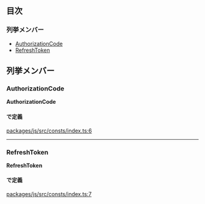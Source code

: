 ## 目次

### 列挙メンバー

- [AuthorizationCode](TokenGrantType.md#authorizationcode)
- [RefreshToken](TokenGrantType.md#refreshtoken)

## 列挙メンバー

### AuthorizationCode

**AuthorizationCode**

#### で定義

[packages/js/src/consts/index.ts:6](https://github.com/logto-io/js/blob/f0f78e6/packages/js/src/consts/index.ts#L6)

---

### RefreshToken

**RefreshToken**

#### で定義

[packages/js/src/consts/index.ts:7](https://github.com/logto-io/js/blob/f0f78e6/packages/js/src/consts/index.ts#L7)